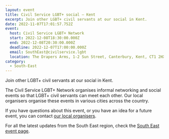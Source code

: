 ```yaml
---
layout: event
title: Civil Service LGBT+ social – Kent
excerpt: Join other LGBT+ civil servants at our social in Kent.
date: 2022-11-07T17:01:57.752Z
event:
  host: Civil Service LGBT+ Network
  start: 2022-12-08T18:30:00.000Z
  end: 2022-12-08T20:30:00.000Z
  deadline: 2022-12-07T17:00:00.000Z
  email: SouthEast@civilservice.lgbt
  location: The Drapers Arms, 1-2 Sun Street, Canterbury, Kent, CT1 2HX
category:
  - South-East
---
```

Join other LGBT+ civil servants at our social in Kent.

The Civil Service LGBT+ Network organises informal networking and social events so that LGBT+ civil servants can meet each other. Our local organisers organise these events in various cities across the country.

If you have questions about this event, or you have an idea for a future event, you can contact [our local organisers](https://www.civilservice.lgbt/team).

For all the latest updates from the South East region, check the [South East event page](https://www.civilservice.lgbt/topic/south-east).
